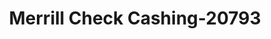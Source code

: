 ---
f_zip-code: 72830
f_state-code: AR
title: Merrill Check Cashing-20793
f_phone: 479-705-8787
f_city-only: Clarksville
f_address: 677 S Crawford Street Clarksville
f_location-unique-id: '20793'
slug: merrill-check-cashing-20793
updated-on: '2024-05-30T13:46:58.046Z'
created-on: '2024-05-30T13:36:59.803Z'
published-on: '2024-05-30T13:54:32.469Z'
f_city-state: cms/city/clarksville-ar.md
f_company: cms/company/merrill-check-cashing.md
f_state: cms/state/arkansas.md
layout: '[payday-loan].html'
tags: payday-loan
---